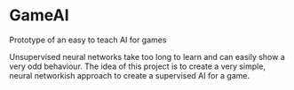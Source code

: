 # GameAI
Prototype of an easy to teach AI for games

Unsupervised neural networks take too long to learn and can easily show a very odd behaviour. The idea of this project is to create a very simple, neural networkish approach to create a supervised AI for a game.
